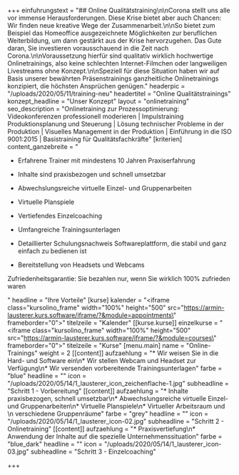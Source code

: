 +++
einfuhrungstext = "## Online Qualitätstraining\n\nCorona stellt uns alle vor immense Herausforderungen. Diese Krise bietet aber auch Chancen: Wir finden neue kreative Wege der Zusammenarbeit.\n\nSo bietet zum Beispiel das Homeoffice ausgezeichnete Möglichkeiten zur beruflichen Weiterbildung, um dann gestärkt aus der Krise hervorzugehen. Das Gute daran, Sie investieren vorausschauend in die Zeit nach Corona.\n\nVoraussetzung hierfür sind qualitativ wirklich hochwertige Onlinetrainings, also keine schlechten Internet-Filmchen oder langweiligen Livestreams ohne Konzept.\n\nSpeziell für diese Situation haben wir auf Basis unserer bewährten Präsenstrainings ganzheitliche Onlinetrainings konzipiert, die höchsten Ansprüchen genügen."
headerpic = "/uploads/2020/05/11/training-neu"
headertitel = "Online Qualitätstrainings"
konzept_headline = "Unser Konzept"
layout = "onlinetraining"
seo_description = "Onlinetraining zur Prozessoptimierung: Videokonferenzen professionell moderieren | Impulstraining Produktionsplanung und Steuerung | Lösung technischer Probleme in der Produktion | Visuelles Management in der Produktion | Einführung in die ISO 9001:2015 | Basistraining für Qualitätsfachkräfte"
[kriterien]
content_ganzebreite = "<ul><li><p>Erfahrene Trainer mit mindestens 10 Jahren Praxiserfahrung</p></li></ul><ul><li><p>Inhalte sind praxisbezogen und schnell umsetzbar</p></li></ul><ul><li><p>Abwechslungsreiche virtuelle Einzel- und Gruppenarbeiten</p></li></ul><ul><li><p>Virtuelle Planspiele</p></li></ul><ul><li><p>Vertiefendes Einzelcoaching</p></li></ul><ul><li><p>Umfangreiche Trainingsunterlagen</p></li></ul><ul><li><p>Detaillierter Schulungsnachweis Softwareplattform, die stabil und ganz einfach zu bedienen ist</p></li></ul><ul><li><p>Bereitstellung von Headsets und Webcams</p></li></ul><p>Zufriedenheitsgarantie: Sie bezahlen nur, wenn Sie wirklich 100% zufrieden waren</p>"
headline = "Ihre Vorteile"
[kurse]
kalender = "<iframe class=\"kursolino_frame\" width=\"100%\" height=\"500\" src=\"https://armin-lausterer.kurs.software/iframe/?&module=appointments\" frameborder=\"0\"></iframe>"
titelzeile = "Kalender"
[[kurse.kurse]]
einzelkurse = "<iframe class=\"kursolino_frame\" width=\"100%\" height=\"500\" src=\"https://armin-lausterer.kurs.software/iframe/?&module=courses\" frameborder=\"0\"></iframe>"
titelzeile = "Kurse"
[menu.main]
name = "Online-Trainings"
weight = 2
[[content]]
aufzaehlung = "* Wir weisen Sie in die Hard- und Software ein\n* Wir stellen Webcam und Headset zur Verfügung\n* Wir versenden vorbereitende Trainingsunterlagen"
farbe = "blue"
headline = ""
icon = "/uploads/2020/05/14/1_lausterer_icon_zeichenflache-1.jpg"
subheadline = "Schritt 1 - Vorbereitung"
[[content]]
aufzaehlung = "* Inhalte praxisbezogen, schnell umsetzbar\n* Abwechslungsreiche virtuelle Einzel- und Gruppenarbeiten\n* Virtuelle Planspiele\n* Virtueller Arbeitsraum und   \n  verschiedene Gruppenräume"
farbe = "grey"
headline = ""
icon = "/uploads/2020/05/14/1_lausterer_icon-02.jpg"
subheadline = "Schritt 2 - Onlinetraining"
[[content]]
aufzaehlung = "* Praxisvertiefung\n* Anwendung der Inhalte auf die spezielle Unternehmenssituation"
farbe = "blue_dark"
headline = ""
icon = "/uploads/2020/05/14/1_lausterer_icon-03.jpg"
subheadline = "Schritt 3 - Einzelcoaching"

+++
